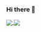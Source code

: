 ### Hi there 👋
<a href="#">
  <img align="center" src="https://github-readme-stats.vercel.app/api?username=diamond95&theme=radical" />
</a>
<a href="#">
  <img align="center" src="https://github-readme-stats.vercel.app/api/top-langs/?username=diamond95&layout=compact&theme=radical" />
</a>
